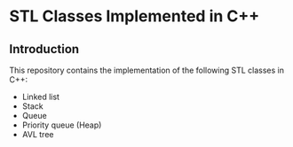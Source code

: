 # STL Classes Implemented in C++
## Introduction
This repository contains the implementation of the following STL classes in C++:
- Linked list
- Stack
- Queue
- Priority queue (Heap)
- AVL tree

